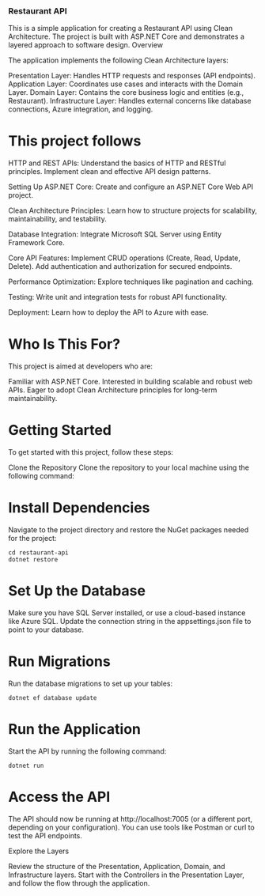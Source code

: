 ### Restaurant API

This is a simple application for creating a Restaurant API using Clean Architecture. The project is built with ASP.NET Core and demonstrates a layered approach to software design.
Overview

The application implements the following Clean Architecture layers:

Presentation Layer: Handles HTTP requests and responses (API endpoints).
Application Layer: Coordinates use cases and interacts with the Domain Layer.
Domain Layer: Contains the core business logic and entities (e.g., Restaurant).
Infrastructure Layer: Handles external concerns like database connections, Azure integration, and logging.

# This project follows

HTTP and REST APIs:
    Understand the basics of HTTP and RESTful principles.
    Implement clean and effective API design patterns.

Setting Up ASP.NET Core:
    Create and configure an ASP.NET Core Web API project.

Clean Architecture Principles:
    Learn how to structure projects for scalability, maintainability, and testability.

Database Integration:
    Integrate Microsoft SQL Server using Entity Framework Core.

Core API Features:
    Implement CRUD operations (Create, Read, Update, Delete).
    Add authentication and authorization for secured endpoints.

Performance Optimization:
    Explore techniques like pagination and caching.

Testing:
    Write unit and integration tests for robust API functionality.

Deployment:
    Learn how to deploy the API to Azure with ease.

# Who Is This For?

This project is aimed at developers who are:

Familiar with ASP.NET Core.
Interested in building scalable and robust web APIs.
Eager to adopt Clean Architecture principles for long-term maintainability.

# Getting Started

To get started with this project, follow these steps:

Clone the Repository
Clone the repository to your local machine using the following command:

# Install Dependencies
Navigate to the project directory and restore the NuGet packages needed for the project:

    cd restaurant-api
    dotnet restore

# Set Up the Database

Make sure you have SQL Server installed, or use a cloud-based instance like Azure SQL.
Update the connection string in the appsettings.json file to point to your database.

# Run Migrations
Run the database migrations to set up your tables:

    dotnet ef database update

# Run the Application
Start the API by running the following command:

    dotnet run

# Access the API
The API should now be running at http://localhost:7005 (or a different port, depending on your configuration). You can use tools like Postman or curl to test the API endpoints.

Explore the Layers

Review the structure of the Presentation, Application, Domain, and Infrastructure layers.
Start with the Controllers in the Presentation Layer, and follow the flow through the application.
